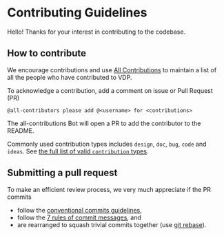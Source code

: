 # Contributing Guidelines

Hello! Thanks for your interest in contributing to the codebase.

## How to contribute

We encourage contributions and use [All Contributions](https://allcontributors.org/) to maintain a list of all the people who have contributed to VDP.

To acknowledge a contribution, add a comment on issue or Pull Request (PR)
```
@all-contributors please add @<username> for <contributions>
```
The all-contributions Bot will open a PR to add the contributor to the README.

Commonly used contribution types includes `design`, `doc`, `bug`, `code` and `ideas`. See [the full list of valid `contribution` types](https://allcontributors.org/docs/en/emoji-key).



## Submitting a pull request

To make an efficient review process, we very much appreciate if the PR commits

- follow the [conventional commits guidelines](https://www.conventionalcommits.org/),
- follow the [7 rules of commit messages](https://chris.beams.io/posts/git-commit/), and
- are rearranged to squash trivial commits together (use [git rebase](http://gitready.com/advanced/2009/03/20/reorder-commits-with-rebase.html)).
